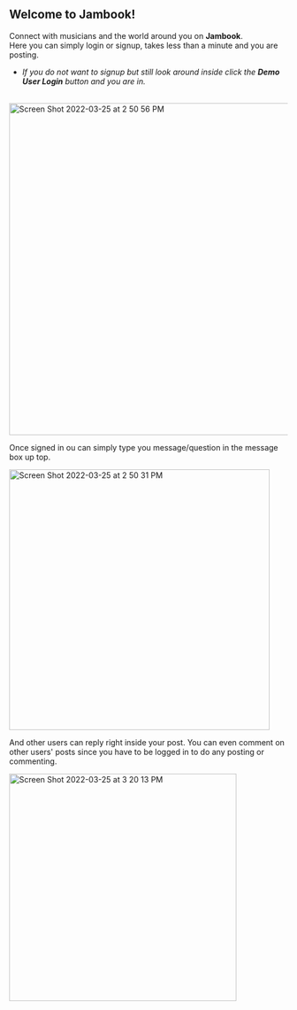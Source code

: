 ## Welcome to Jambook!<br />
Connect with musicians and the world around you on **Jambook**.<br />
Here you can simply login or signup, takes less than a minute and you are posting.

* *If you do not want to signup but still look around inside click the **Demo User Login** button and you are in.*
<br />

<img width="600" alt="Screen Shot 2022-03-25 at 2 50 56 PM" src="https://user-images.githubusercontent.com/2349101/160207191-2be61c13-c68c-4d8f-9170-a121f0e4ae4d.png">
<br />

Once signed in ou can simply type you message/question in the message box up top.<br />

<img width="471" alt="Screen Shot 2022-03-25 at 2 50 31 PM" src="https://user-images.githubusercontent.com/2349101/160207162-4a8e167d-5e65-403c-a54b-d375bec069ec.png">
<br />

And other users can reply right inside your post. You can even comment on other users' posts since you have to be logged in to do any posting or commenting.<br />

<img width="411" alt="Screen Shot 2022-03-25 at 3 20 13 PM" src="https://user-images.githubusercontent.com/2349101/160209655-8dd5a763-53b3-46fa-a930-e7f4766ae926.png">
<br />
